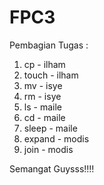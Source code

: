 # FPC3
Pembagian Tugas :
1. cp - ilham
2. touch - ilham
3. mv - isye
4. rm - isye
5. ls - maile
6. cd - maile
7. sleep - maile
8. expand - modis
9. join - modis

Semangat Guysss!!!!
